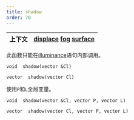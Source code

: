 ```yaml
---
title: shadow
order: 70
---
```

| 上下文 | [displace](../contexts/displace.html)  [fog](../contexts/fog.html)  [surface](../contexts/surface.html) |
| --- | --- |
此函数只能在[illuminance](illuminance.html "遍历场景中的所有光源，为每个光源调用光照着色器以设置Cl和L全局变量。")语句内部调用。

`void  shadow(vector &Cl)`

`vector  shadow(vector Cl)`

使用`P`和`L`全局变量。

`void  shadow(vector &Cl, vector P, vector L)`

`vector  shadow(vector Cl, vector P, vector L)`
